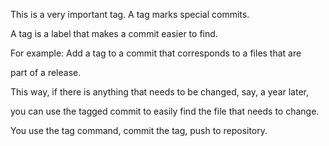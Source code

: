 This is a very important tag. A tag marks special commits. 

A tag is a label that makes a commit easier to find.

For example: Add a tag to a commit that corresponds to a files that are

part of a release.

This way, if there is anything that needs to be changed, say, a year later,

you can use the tagged commit to easily find the file that needs to change.

You use the tag command, commit the tag, push to repository.